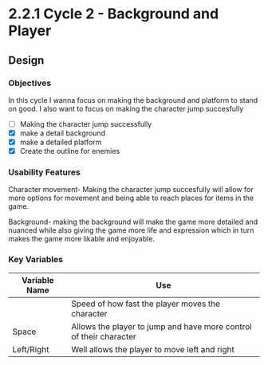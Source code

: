 # 2.2.1 Cycle 2 - Background and Player

## Design

### Objectives

In this cycle I wanna focus on making the background and platform to stand on good. I also want to focus on making the character jump succesfully

* [ ] Making the character jump successfully
* [x] make a detail background&#x20;
* [x] make a detailed platform
* [x] Create the outline for enemies

### Usability Features

Character movement- Making the character jump succesfully will allow for more options for movement and being able to reach places for items in the game.

Background- making the background will make the game more detailed and nuanced while also giving the game more life and expression which in turn makes the game more likable and enjoyable.

### Key Variables



| Variable Name | Use                                                                |
| ------------- | ------------------------------------------------------------------ |
|               | Speed of how fast the player moves the character                   |
| Space         | Allows the player to jump and have more control of their character |
| Left/Right    | Well allows the player to move left and right                      |





